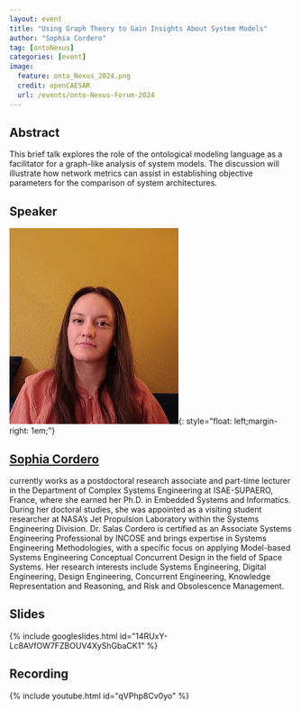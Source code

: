 ```yaml
---
layout: event
title: "Using Graph Theory to Gain Insights About System Models"
author: "Sophia Cordero"
tag: [ontoNexus]
categories: [event]
image:
  feature: onto_Nexus_2024.png
  credit: openCAESAR
  url: /events/onto-Nexus-Forum-2024
---
```


## Abstract
This brief talk explores the role of the ontological modeling language as a facilitator for a graph-like analysis of system models. The discussion will illustrate how network metrics can assist in establishing objective parameters for the comparison of system architectures.

## Speaker

![Sophia Cordero](img/Salas.jpeg){: style="float: left;margin-right: 1em;"}

<h2><a href="mailto:Sophia.SALAS-CORDERO@isae-supaero.fr">Sophia Cordero</a></h2> currently works as a postdoctoral research associate and part-time lecturer in the Department of Complex Systems Engineering at ISAE-SUPAERO, France, where she earned her Ph.D. in Embedded Systems and Informatics. During her doctoral studies, she was appointed as a visiting student researcher at NASA’s Jet Propulsion Laboratory within the Systems Engineering Division. Dr. Salas Cordero is certified as an Associate Systems Engineering Professional by INCOSE and brings expertise in Systems Engineering Methodologies, with a specific focus on applying Model-based Systems Engineering Conceptual Concurrent Design in the field of Space Systems. Her research interests include Systems Engineering, Digital Engineering, Design Engineering, Concurrent Engineering, Knowledge Representation and Reasoning, and Risk and Obsolescence Management.

## Slides

{% include googleslides.html id="14RUxY-Lc8AVfOW7FZBOUV4XyShGbaCK1" %}

## Recording

{% include youtube.html id="qVPhp8Cv0yo" %}
